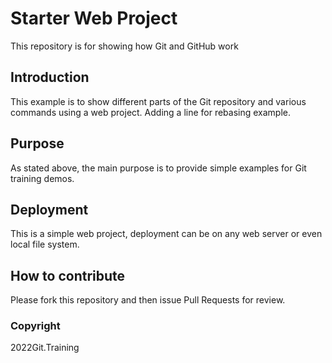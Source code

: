# Starter Web Project

This repository is for showing how Git and GitHub work

## Introduction

This example is to show different parts of the Git repository and various commands using a web project. Adding a line for rebasing example.

## Purpose

As stated above, the main purpose is to provide simple examples for Git training demos.

## Deployment

This is a simple web project, deployment can be on any web server or even local file system.

## How to contribute

Please fork this repository and then issue Pull Requests for review.

### Copyright 

2022Git.Training